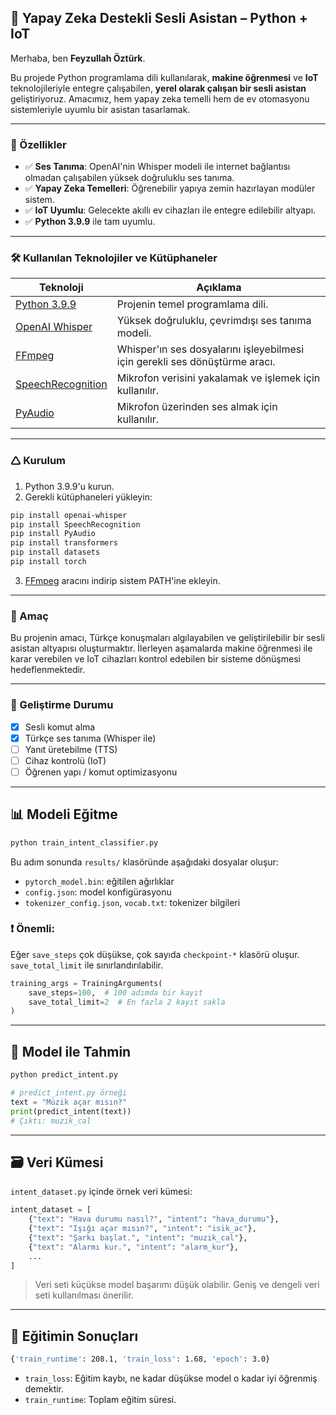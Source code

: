 ## 🧠 Yapay Zeka Destekli Sesli Asistan – Python + IoT

Merhaba, ben **Feyzullah Öztürk**.

Bu projede Python programlama dili kullanılarak, **makine öğrenmesi** ve **IoT** teknolojileriyle entegre çalışabilen, **yerel olarak çalışan bir sesli asistan** geliştiriyoruz. Amacımız, hem yapay zeka temelli hem de ev otomasyonu sistemleriyle uyumlu bir asistan tasarlamak.

---

### 🚀 Özellikler

* ✅ **Ses Tanıma**: OpenAI'nin Whisper modeli ile internet bağlantısı olmadan çalışabilen yüksek doğruluklu ses tanıma.
* ✅ **Yapay Zeka Temelleri**: Öğrenebilir yapıya zemin hazırlayan modüler sistem.
* ✅ **IoT Uyumlu**: Gelecekte akıllı ev cihazları ile entegre edilebilir altyapı.
* ✅ **Python 3.9.9** ile tam uyumlu.

---

### 🛠 Kullanılan Teknolojiler ve Kütüphaneler

| Teknoloji                                                            | Açıklama                                                                    |
| -------------------------------------------------------------------- | --------------------------------------------------------------------------- |
| [Python 3.9.9](https://www.python.org/downloads/release/python-399/) | Projenin temel programlama dili.                                            |
| [OpenAI Whisper](https://github.com/openai/whisper)                  | Yüksek doğruluklu, çevrimdışı ses tanıma modeli.                            |
| [FFmpeg](https://www.gyan.dev/ffmpeg/builds/)                        | Whisper'ın ses dosyalarını işleyebilmesi için gerekli ses dönüştürme aracı. |
| [SpeechRecognition](https://pypi.org/project/SpeechRecognition/)     | Mikrofon verisini yakalamak ve işlemek için kullanılır.                     |
| [PyAudio](https://pypi.org/project/PyAudio/)                         | Mikrofon üzerinden ses almak için kullanılır.                               |

---

### 🛆 Kurulum

1. Python 3.9.9'u kurun.
2. Gerekli kütüphaneleri yükleyin:

```bash
pip install openai-whisper
pip install SpeechRecognition
pip install PyAudio
pip install transformers
pip install datasets
pip install torch
```

3. [FFmpeg](https://www.gyan.dev/ffmpeg/builds/) aracını indirip sistem PATH'ine ekleyin. 

---

### 🎯 Amaç

Bu projenin amacı, Türkçe konuşmaları algılayabilen ve geliştirilebilir bir sesli asistan altyapısı oluşturmaktır. İlerleyen aşamalarda makine öğrenmesi ile karar verebilen ve IoT cihazları kontrol edebilen bir sisteme dönüşmesi hedeflenmektedir.

---

### 🧪 Geliştirme Durumu

* [x] Sesli komut alma
* [x] Türkçe ses tanıma (Whisper ile)
* [ ] Yanıt üretebilme (TTS)
* [ ] Cihaz kontrolü (IoT)
* [ ] Öğrenen yapı / komut optimizasyonu

---

## 📊 Modeli Eğitme

```bash
python train_intent_classifier.py
```

Bu adım sonunda `results/` klasöründe aşağıdaki dosyalar oluşur:

* `pytorch_model.bin`: eğitilen ağırlıklar
* `config.json`: model konfigürasyonu
* `tokenizer_config.json`, `vocab.txt`: tokenizer bilgileri

### ❗ Önemli:

Eğer `save_steps` çok düşükse, çok sayıda `checkpoint-*` klasörü oluşur. `save_total_limit` ile sınırlandırılabilir.

```python
training_args = TrainingArguments(
    save_steps=100,  # 100 adımda bir kayıt
    save_total_limit=2  # En fazla 2 kayıt sakla
)
```

---

## 🔎 Model ile Tahmin

```bash
python predict_intent.py
```

```python
# predict_intent.py örneği
text = "Müzik açar mısın?"
print(predict_intent(text))
# Çıktı: muzik_cal
```

---

## 🗃 Veri Kümesi

`intent_dataset.py` içinde örnek veri kümesi:

```python
intent_dataset = [
    {"text": "Hava durumu nasıl?", "intent": "hava_durumu"},
    {"text": "Işığı açar mısın?", "intent": "isik_ac"},
    {"text": "Şarkı başlat.", "intent": "muzik_cal"},
    {"text": "Alarmı kur.", "intent": "alarm_kur"},
    ...
]
```

> Veri seti küçükse model başarımı düşük olabilir. Geniş ve dengeli veri seti kullanılması önerilir.

---

## 🧠 Eğitimin Sonuçları

```bash
{'train_runtime': 208.1, 'train_loss': 1.68, 'epoch': 3.0}
```

* `train_loss`: Eğitim kaybı, ne kadar düşükse model o kadar iyi öğrenmiş demektir.
* `train_runtime`: Toplam eğitim süresi.
